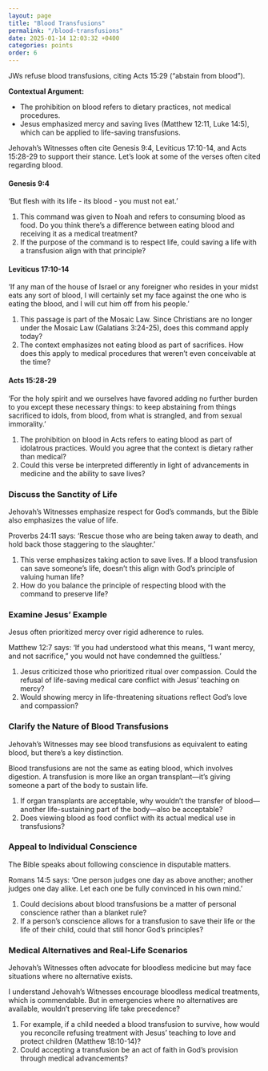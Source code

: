 ```yaml
---
layout: page
title: "Blood Transfusions"
permalink: "/blood-transfusions"
date: 2025-01-14 12:03:32 +0400
categories: points
order: 6
---
```


JWs refuse blood transfusions, citing Acts 15:29 (“abstain from blood”).

**Contextual Argument:**

- The prohibition on blood refers to dietary practices, not medical procedures.
- Jesus emphasized mercy and saving lives (Matthew 12:11, Luke 14:5), which can be applied to life-saving transfusions.

<!--more-->

Jehovah’s Witnesses often cite Genesis 9:4, Leviticus 17:10-14, and Acts 15:28-29 to support their stance. Let’s look at
some of the verses often cited regarding blood.

#### Genesis 9:4

‘But flesh with its life - its blood - you must not eat.’

1. This command was given to Noah and refers to consuming blood as food. Do you think there’s a difference between
   eating blood and receiving it as a medical treatment?
2. If the purpose of the command is to respect life, could saving a life with a transfusion align with that principle?

#### Leviticus 17:10-14

‘If any man of the house of Israel or any foreigner who resides in your midst eats any sort of blood, I will certainly
set my face against the one who is eating the blood, and I will cut him off from his people.’

1. This passage is part of the Mosaic Law. Since Christians are no longer under the Mosaic Law (Galatians 3:24-25), does
   this command apply today?
2. The context emphasizes not eating blood as part of sacrifices. How does this apply to medical procedures that weren’t
   even conceivable at the time?

#### Acts 15:28-29

‘For the holy spirit and we ourselves have favored adding no further burden to you except these necessary things: to
keep abstaining from things sacrificed to idols, from blood, from what is strangled, and from sexual immorality.’

1. The prohibition on blood in Acts refers to eating blood as part of idolatrous practices. Would you agree that the
   context is dietary rather than medical?
2. Could this verse be interpreted differently in light of advancements in medicine and the ability to save lives?

### Discuss the Sanctity of Life

Jehovah’s Witnesses emphasize respect for God’s commands, but the Bible also emphasizes the value of life.

Proverbs 24:11 says: ‘Rescue those who are being taken away to death, and hold back those staggering to the slaughter.’

1. This verse emphasizes taking action to save lives. If a blood transfusion can save someone’s life, doesn’t this align
   with God’s principle of valuing human life?
2. How do you balance the principle of respecting blood with the command to preserve life?

### Examine Jesus’ Example

Jesus often prioritized mercy over rigid adherence to rules.

Matthew 12:7 says: ‘If you had understood what this means, “I want mercy, and not sacrifice,” you would not have
condemned the guiltless.’

1. Jesus criticized those who prioritized ritual over compassion. Could the refusal of life-saving medical care conflict
   with Jesus’ teaching on mercy?
2. Would showing mercy in life-threatening situations reflect God’s love and compassion?

### Clarify the Nature of Blood Transfusions

Jehovah’s Witnesses may see blood transfusions as equivalent to eating blood, but there’s a key distinction.

Blood transfusions are not the same as eating blood, which involves digestion. A transfusion is more like an organ
transplant—it’s giving someone a part of the body to sustain life.

1. If organ transplants are acceptable, why wouldn’t the transfer of blood—another life-sustaining part of the body—also
   be acceptable?
2. Does viewing blood as food conflict with its actual medical use in transfusions?

### Appeal to Individual Conscience

The Bible speaks about following conscience in disputable matters.

Romans 14:5 says: ‘One person judges one day as above another; another judges one day alike. Let each one be fully
convinced in his own mind.’

1. Could decisions about blood transfusions be a matter of personal conscience rather than a blanket rule?
2. If a person’s conscience allows for a transfusion to save their life or the life of their child, could that still
   honor God’s principles?

### Medical Alternatives and Real-Life Scenarios

Jehovah’s Witnesses often advocate for bloodless medicine but may face situations where no alternative exists.

I understand Jehovah’s Witnesses encourage bloodless medical treatments, which is commendable. But in emergencies where
no alternatives are available, wouldn’t preserving life take precedence?

1. For example, if a child needed a blood transfusion to survive, how would you reconcile refusing treatment with Jesus’
   teaching to love and protect children (Matthew 18:10-14)?
2. Could accepting a transfusion be an act of faith in God’s provision through medical advancements?